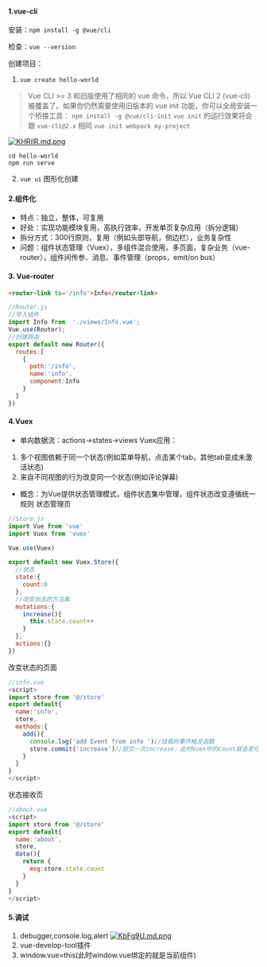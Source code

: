 #### 1.vue-cli
安装：```npm install -g @vue/cli```

检查：```vue --version```

创建项目：
1. ```vue create hello-world```
> Vue CLI >= 3 和旧版使用了相同的 vue 命令，所以 Vue CLI 2 (vue-cli) 被覆盖了。如果你仍然需要使用旧版本的 vue init 功能，你可以全局安装一个桥接工具：
```npm install -g @vue/cli-init```
`vue init` 的运行效果将会跟 `vue-cli@2.x` 相同
```vue init webpack my-project```

[![KHRilR.md.png](https://s2.ax1x.com/2019/11/01/KHRilR.md.png)](https://imgchr.com/i/KHRilR)

```
cd hello-world
npm run serve
```

2. ```vue ui```
图形化创建

#### 2.组件化
* 特点：独立，整体，可复用
* 好处：实现功能模块复用，高执行效率，开发单页复杂应用（拆分逻辑）
* 拆分方式：300行原则，复用（例如头部导航，侧边栏），业务复杂性
* 问题：组件状态管理（Vuex），多组件混合使用，多页面，复杂业务（vue-router），组件间传参、消息、事件管理（props，emit/on bus）

#### 3. Vue-router
```html
<router-link to='/info'>Info</router-link>
```
```javascript
//Router.js
//导入组件
import Info from  './views/Info.vue';
Vue.use(Router);
//创建路由
export default new Router({
  routes:[
    {
      path:'/info',
      name:'info',
      component:Info
    }
  ]
}) 
```
#### 4.Vuex
* 单向数据流：actions->states->views
Vuex应用：
1. 多个视图依赖于同一个状态(例如菜单导航，点击某个tab，其他tab变成未激活状态)
2. 来自不同视图的行为改变同一个状态(例如评论弹幕)
* 概念：为Vue提供状态管理模式，组件状态集中管理，组件状态改变遵循统一规则
状态管理页
```javascript
//Store.js
import Vue from 'vue'
import Vuex from 'vuex'

Vue.use(Vuex)

export default new Vuex.Store({
  //状态
  state:{
    count:0
  },
  //改变状态的方法集
  mutations:{
    increase(){
      this.state.count++
    }
  },
  actions:{}
}) 
```
改变状态的页面
```javascript
//info.vue
<script>
import store from '@/store'
export default{
  name:'info',
  store,
  methods:{
    add(){
      console.log('add Event from info ')//挂载的事件触发函数
      store.commit('increase')//提交一次increase，此时Vuex中的count就会变化
    }
  }
}
</script>

```
状态接收页
```javascript
//about.vue
<script>
import store from '@/store'
export default{
  name:'about',
  store,
  data(){
    return {
      msg:store.state.count
    }
  }
}
</script>

```

#### 5.调试
1. debugger,console.log,alert
[![KbFg9U.md.png](https://s2.ax1x.com/2019/11/01/KbFg9U.md.png)](https://imgchr.com/i/KbFg9U)
2. vue-develop-tool插件
3. window.vue=this(此时window.vue绑定的就是当前组件)
